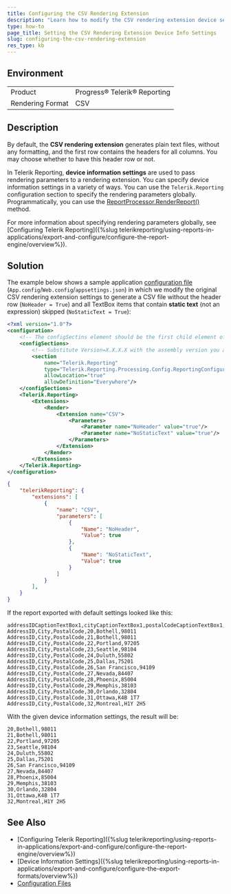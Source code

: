 ```yaml
---
title: Configuring the CSV Rendering Extension
description: "Learn how to modify the CSV rendering extension device settings via the configuration file of the application."
type: how-to
page_title: Setting the CSV Rendering Extension Device Info Settings
slug: configuring-the-csv-rendering-extension
res_type: kb
---
```


## Environment

<table>
	<tr>
		<td>Product</td>
		<td>Progress® Telerik® Reporting</td>
	</tr>
	<tr>
		<td>Rendering Format</td>
		<td>CSV</td>
	</tr>
</table>

## Description 

By default, the **CSV rendering extension** generates plain text files, without any formatting, and the first row contains the headers for all columns. You may choose whether to have this header row or not.

In Telerik Reporting, **device information settings** are used to pass rendering parameters to a rendering extension. You can specify device information settings in a variety of ways. You can use the `Telerik.Reporting` configuration section to specify the rendering parameters globally. Programmatically, you can use the [ReportProcessor.RenderReport()](/api/telerik.reporting.processing.reportprocessor#Telerik_Reporting_Processing_ReportProcessor_RenderReport_System_String_Telerik_Reporting_ReportSource_System_Collections_Hashtable_) method.

For more information about specifying rendering parameters globally, see [Configuring Telerik Reporting]({%slug telerikreporting/using-reports-in-applications/export-and-configure/configure-the-report-engine/overview%}).

## Solution

The example below shows a sample application [configuration file](https://docs.microsoft.com/en-us/dotnet/framework/configure-apps/) (`App.config`/`Web.config`/`appsettings.json`) in which we modify the original CSV rendering extension settings to generate a CSV file without the header row (`NoHeader = True`) and all TextBox items that contain **static text** (not an expression) skipped (`NoStaticText = True`):

````XML
<?xml version="1.0"?>
<configuration>
	<!-- The configSectins element should be the first child element of configuration -->
	<configSections>
		<!-- Substitute Version=X.X.X.X with the assembly version you are using! -->
		<section 
			name="Telerik.Reporting"
			type="Telerik.Reporting.Processing.Config.ReportingConfigurationSection, Telerik.Reporting, Version=X.X.X.X, Culture=neutral, PublicKeyToken=a9d7983dfcc261be"
			allowLocation="true"
			allowDefinition="Everywhere"/>
	</configSections>
	<Telerik.Reporting>
		<Extensions>
			<Render>
				<Extension name="CSV">
					<Parameters>
						<Parameter name="NoHeader" value="true"/>
						<Parameter name="NoStaticText" value="true"/>
					</Parameters>
				</Extension>
			</Render>
		</Extensions>
	</Telerik.Reporting>
</configuration>
````
````JSON
{
	"telerikReporting": {
		"extensions": [
			{
				"name": "CSV",
				"parameters": [
					{
						"Name": "NoHeader",
						"Value": true
					},
					{
						"Name": "NoStaticText",
						"Value": true
					}
				]
			}
		],
	}
}
````

If the report exported with default settings looked like this:

````CSV
addressIDCaptionTextBox1,cityCaptionTextBox1,postalCodeCaptionTextBox1,textBox1,cityDataTextBox,postalCodeDataTextBox
AddressID,City,PostalCode,20,Bothell,98011
AddressID,City,PostalCode,21,Bothell,98011
AddressID,City,PostalCode,22,Portland,97205
AddressID,City,PostalCode,23,Seattle,98104
AddressID,City,PostalCode,24,Duluth,55802
AddressID,City,PostalCode,25,Dallas,75201
AddressID,City,PostalCode,26,San Francisco,94109
AddressID,City,PostalCode,27,Nevada,84407
AddressID,City,PostalCode,28,Phoenix,85004
AddressID,City,PostalCode,29,Memphis,38103
AddressID,City,PostalCode,30,Orlando,32804
AddressID,City,PostalCode,31,Ottawa,K4B 1T7
AddressID,City,PostalCode,32,Montreal,H1Y 2H5
````

With the given device information settings, the result will be:

````CSV
20,Bothell,98011
21,Bothell,98011
22,Portland,97205
23,Seattle,98104
24,Duluth,55802
25,Dallas,75201
26,San Francisco,94109
27,Nevada,84407
28,Phoenix,85004
29,Memphis,38103
30,Orlando,32804
31,Ottawa,K4B 1T7
32,Montreal,H1Y 2H5
````

## See Also
* [Configuring Telerik Reporting]({%slug telerikreporting/using-reports-in-applications/export-and-configure/configure-the-report-engine/overview%})
* [Device Information Settings]({%slug telerikreporting/using-reports-in-applications/export-and-configure/configure-the-export-formats/overview%})
* [Configuration Files](https://docs.microsoft.com/en-us/dotnet/framework/configure-apps/)
